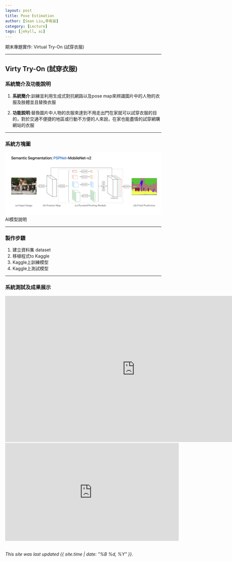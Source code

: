 ```yaml
---
layout: post
title: Pose Estimation
author: [Sean Liu,李宥諭]
category: [Lecture]
tags: [jekyll, ai]
---
```

期末專題實作: Virtual Try-On (試穿衣服)

---
## Virty Try-On (試穿衣服)

### 系統簡介及功能說明

1. **系統簡介**:訓練並利用生成式對抗網路以及pose map來辨識圖片中的人物的衣服及肢體並且替換衣服

2. **功能說明**:替換圖片中人物的衣服來達到不用走出門在家就可以試穿衣服的目的，對於交通不便捷的地區或行動不方便的人來說，在家也能盡情的試穿網購網站的衣服

---
### 系統方塊圖
![](https://github.com/sean207cc/AI-course/blob/gh-pages/images/截圖%202023-01-06%20下午4.46.36.png?raw=true)
AI模型說明


---
### 製作步驟

1. 建立資料集 dataset
2. 移植程式to Kaggle
3. Kaggle上訓練模型
4. Kaggle上測試模型

---
### 系統測試及成果展示
<iframe width="835" height="470" src="
https://www.youtube.com/embed/DtzN5vtEgOk
" title="RL-Robocar" frameborder="0" allow="accelerometer; autoplay; clipboard-write; encrypted-media; gyroscope; picture-in-picture" allowfullscreen></iframe> 
<iframe width="560" height="315" src="https://www.youtube.com/embed/TEXL9gsCksQ" title="YouTube video player" frameborder="0" allow="accelerometer; autoplay; clipboard-write; encrypted-media; gyroscope; picture-in-picture; web-share" allowfullscreen></iframe>
<br>
<br>

*This site was last updated {{ site.time | date: "%B %d, %Y" }}.*
